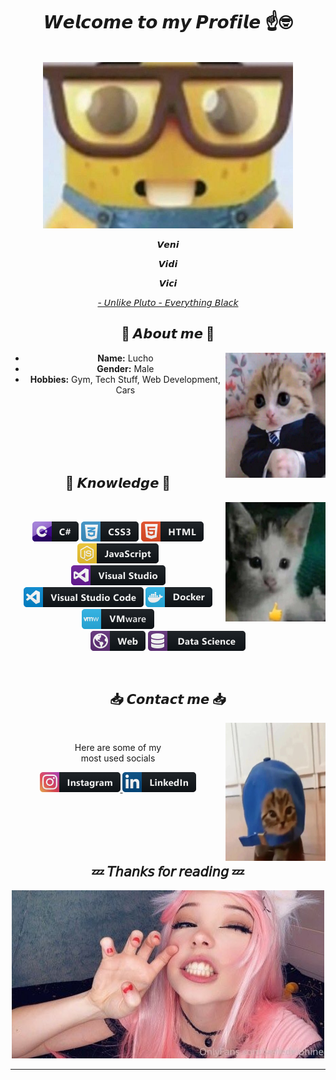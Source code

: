 <!DOCTYPE html>
<body>
    <center>
<h1 align="center">𝙒𝙚𝙡𝙘𝙤𝙢𝙚 𝙩𝙤 𝙢𝙮 𝙋𝙧𝙤𝙛𝙞𝙡𝙚 ☝️🤓</h1>
<br>
<div align="center">
    <img src="./assets/pics/download (8).jpg" width="400" height="266">
    <br>
    <p>𝙑𝙚𝙣𝙞<p>
    <p>𝙑𝙞𝙙𝙞<p>
    <p>𝙑𝙞𝙘𝙞<p>
    <p><a href="https://www.youtube.com/watch?v=mWKDZRJWdF4"> - 𝘜𝘯𝘭𝘪𝘬𝘦 𝘗𝘭𝘶𝘵𝘰 - 𝘌𝘷𝘦𝘳𝘺𝘵𝘩𝘪𝘯𝘨 𝘉𝘭𝘢𝘤𝘬</a><p>
</div>
  
<div>
    <h2 align="center"> 🪬 𝘼𝙗𝙤𝙪𝙩 𝙢𝙚 🪬 </h2>
    <div align="center">
        <img src="./assets/pics/download (9).jpg" align="right" width="160" height="200">
    </div>
    <ul>
        <li><b>Name:</b> Lucho</li>
        <li><b>Gender:</b> Male</li>
        <li><b>Hobbies:</b> Gym, Tech Stuff, Web Development, Cars</b></li>
    </ul>
    <br>
    <br>
    <br>
    <br>
    <br>
</div>
  
<div>
    <h2 align="center"> 🧬 𝙆𝙣𝙤𝙬𝙡𝙚𝙙𝙜𝙚 🧬 </h2>
    <p>
    <div align="center">
        <img src="./assets/pics/aaaa.jpg" alt="cute" align="right" width="160" height="191">
   </div>
</div>
  
<div align="center">
    <br>
    <p align="center">
    <img src="./assets/icons/csharp.png" alt="csharp">
    <img src="./assets/icons/css3.png" alt="css3" >
    <img src="./assets/icons/html.png" alt="html5">
    <img src="./assets/icons/js.png" alt="javascript">
    <br>
    <img src="./assets/icons/visualstudio.png" alt="visualstudio">
    <img src="./assets/icons/visualstudio_code.png" alt="visualstudio_code">
    <img src="./assets/icons/docker.png" alt="docker">
    <img src="./assets/icons/vmware.png" alt="vmware">
    <br>
    <img src="./assets/icons/web.png" alt="web">
    <img src="./assets/icons/datascience.png" alt="data_science">
    </p>
    <br>
    <h2 align="center"> 📥 𝘾𝙤𝙣𝙩𝙖𝙘𝙩 𝙢𝙚 📥 </h2>
    <div align="center">
        <!-- <img src="" alt="idksmtcute" align="right" width="373.5px" height="208.5px"> -->
        <img src="./assets/pics/download (12).jpg" alt="idksmtcute" align="right" width="160" height="221">
    </div>
    <br>
    <p align="center">
    Here are some of my <br> most used socials 
    </p>
    <p align="center">
        <a href="https://www.instagram.com/paunov0000"><img src="./assets/icons/instagram.png">
        <a href="https://www.linkedin.com/in/lachezar-paunov-aa38b5250"><img src="./assets/icons/linkedin.png" alt="linkedin"></a>
</div>
<br>
<br>
<br>
<br>
<div>
    <h2 align="center"> 💤 𝘛𝘩𝘢𝘯𝘬𝘴 𝘧𝘰𝘳 𝘳𝘦𝘢𝘥𝘪𝘯𝘨 💤 </h2>
    <div align="center">
        <!-- <img src="./assets/pics/pic4(1).jpg " alt="smtcuteidklolll" width="600" height="338"> -->
        <img src="./assets/pics/pic4(1).jpg " alt="smtcuteidklolll">
        <!-- <img src="./assets/pics/pic4(1).jpg"> -->
    </div>
<hr>
</div>
    </center>
</body>